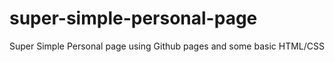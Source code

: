 super-simple-personal-page
==========================

Super Simple Personal page using Github pages and some basic HTML/CSS
